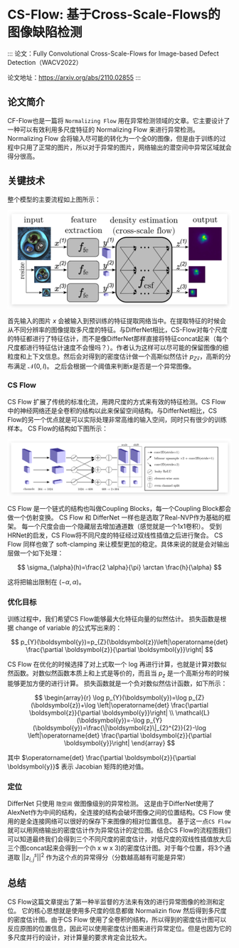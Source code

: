 # CS-Flow: 基于Cross-Scale-Flows的图像缺陷检测

:::
论文：Fully Convolutional Cross-Scale-Flows for Image-based Defect Detection（WACV2022）

论文地址：https://arxiv.org/abs/2110.02855
:::

## 论文简介

CF-Flow也是一篇将 `Normalizing Flow` 用在异常检测领域的文章。它主要设计了一种可以有效利用多尺度特征的 Normalizing Flow 来进行异常检测。Normalizing Flow 会将输入尽可能的转化为一个全0的图像，但是由于训练的过程中只用了正常的图片，所以对于异常的图片，网络输出的潜空间中异常区域就会得分很高。

## 关键技术

整个模型的主要流程如上图所示：

![图 18](images/4808c4a2734e0007f6fc4f1c3ea6bd07dbdecab0be722256109817597ddc061a.png)  

首先输入的图片 $x$ 会被输入到预训练的特征提取网络当中。在提取特征的时候会从不同分辨率的图像提取多尺度的特征。与DifferNet相比，CS-Flow对每个尺度的特征都进行了特征估计，而不是像DifferNet那样直接将特征concat起来（每个尺度都进行特征估计速度不会慢吗？）。作者认为这样可以尽可能的保留图像的细粒度和上下文信息。然后会对得到的密度估计做一个高斯似然估计 $p_Z{\mathcal{z}}$，高斯的分布满足 $\mathcal{N}(0, I)$。 之后会根据一个阈值来判断$x$是否是一个异常图像。

### CS Flow 

CS Flow 扩展了传统的标准化流，用跨尺度的方式来有效的特征检测。CS Flow中的神经网络还是全卷积的结构以此来保留空间结构。与DifferNet相比，CS Flow的另一个优点就是可以实际处理非常高维的输入空间，同时只有很少的训练样本。 CS Flow的结构如下图所示：

![图 19](images/dbe934f6a8602aeafebf04e874e9492461239b07675db181b173cdc1a649a138.png)  

CS Flow 是一个链式的结构也叫做Coupling Blocks，每一个Coupling Block都会做一个仿射变换。 CS Flow 和 DifferNet 一样也是选取了Real-NVP作为基础的框架。 每一个尺度会由一个隐藏层去增加通道数（感觉就是一个1x1卷积）。 受到HRNet的启发，CS Flow将不同尺度的特征经过双线性插值之后进行聚合。 CS Flow 同样也做了 soft-clamping 来让模型更加的稳定。具体来说的就是会对输出层做一个如下处理：

$$
\sigma_{\alpha}(h)=\frac{2 \alpha}{\pi} \arctan \frac{h}{\alpha}
$$

这将把输出限制在 $(-\alpha,\alpha)$。

### 优化目标

训练过程中，我们希望CS Flow能够最大化特征向量的似然估计。 损失函数是根据 change of variable 的公式写出来的：

$$
p_{Y}(\boldsymbol{y})=p_{Z}(\boldsymbol{z})\left|\operatorname{det} \frac{\partial \boldsymbol{z}}{\partial \boldsymbol{y}}\right|
$$

CS Flow 在优化的时候选择了对上式取一个 log 再进行计算，也就是计算对数似然函数。对数似然函数本质上和上式是等价的，而且当 $p_z$ 是一个高斯分布的时候能够更加方便的进行计算。 损失函数就是一个负对数似然估计函数，如下所示：

$$
\begin{array}{r}
\log p_{Y}(\boldsymbol{y})=\log p_{Z}(\boldsymbol{z})+\log \left|\operatorname{det} \frac{\partial \boldsymbol{z}}{\partial \boldsymbol{y}}\right| \\
\mathcal{L}(\boldsymbol{y})=-\log p_{Y}(\boldsymbol{y})=\frac{\|\boldsymbol{z}\|_{2}^{2}}{2}-\log \left|\operatorname{det} \frac{\partial \boldsymbol{z}}{\partial \boldsymbol{y}}\right|
\end{array}
$$

其中 $\operatorname{det} \frac{\partial \boldsymbol{z}}{\partial \boldsymbol{y}}$ 表示 Jacobian 矩阵的绝对值。

### 定位

DifferNet 只使用 `隐空间` 做图像级别的异常检测。 这是由于DifferNet使用了AlexNet作为中间的结构，全连接的结构会破坏图像之间的位置结构。CS Flow 使用的是全连接网络可以很好的保存下来图像的相对位置信息。 基于这一点`CS Flow`就可以用网络输出的密度估计作为异常估计的定位图。结合CS Flow的流程图我们可以知道最终我们会得到三个不同尺度的密度估计，对低尺度的双线性插值放大后三个图concat起来会得到一个(h x w x 3)的密度估计图。对于每个位置，将3个通道取 $||z^s_{i,j}||^2$ 作为这个点的异常得分（分数越高越有可能是异常）

## 总结

CS Flow这篇文章提出了第一种半监督的方法来有效的进行异常图像的检测和定位。 它的核心思想就是使用多尺度的信息都做 Normalizin flow 然后得到多尺度的密度估计图。由于CS Flow 使用了全卷积的结构，所以得到的密度估计图可以反应原图的位置信息，因此可以使用密度估计图来进行异常定位。但是也因为它的多尺度并行的设计，对计算量的要求肯定会比较大。






